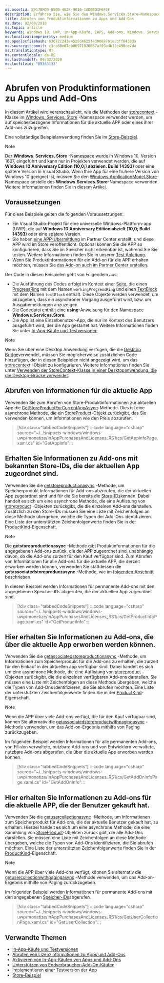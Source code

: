 ```yaml
---
ms.assetid: 89178FD9-850B-462F-9016-1AD86D1F6F7F
description: Erfahren Sie, wie Sie den Windows.Services.Store-Namespace verwenden, um Store-bezogene Produktinformationen für die aktuelle App oder eines ihrer Add-Ons abzurufen.
title: Abrufen von Produktinformationen zu Apps und Add-Ons
ms.date: 02/08/2018
ms.topic: article
keywords: Windows 10, UWP, in-App-Käufe, IAPS, Add-ons, Windows. Services. Store
ms.localizationpriority: medium
ms.openlocfilehash: 63072c243e4528d4625fe300697b1edbff64383a
ms.sourcegitcommit: c3ca68e87eb06971826087af59adb33e490ce7da
ms.translationtype: MT
ms.contentlocale: de-DE
ms.lasthandoff: 09/02/2020
ms.locfileid: "89363133"
---
```

# <a name="get-product-info-for-apps-and-add-ons"></a>Abrufen von Produktinformationen zu Apps und Add-Ons

In diesem Artikel wird veranschaulicht, wie die Methoden der [storecontext](/uwp/api/windows.services.store.storecontext) -Klasse im [Windows. Services. Store](/uwp/api/windows.services.store) -Namespace verwendet werden, um auf speicherbezogene Informationen für die aktuelle APP oder eines ihrer Add-ons zuzugreifen.

Eine vollständige Beispielanwendung finden Sie im [Store-Beispiel](https://github.com/Microsoft/Windows-universal-samples/tree/master/Samples/Store).

> [!NOTE]
> Der **Windows. Services. Store** -Namespace wurde in Windows 10, Version 1607, eingeführt und kann nur in Projekten verwendet werden, die auf **Windows 10 Anniversary Edition (10,0;) abzielen. Build 14393)** oder eine spätere Version in Visual Studio. Wenn Ihre App für eine frühere Version von Windows 10 geeignet ist, müssen Sie den [Windows.ApplicationModel.Store](/uwp/api/windows.applicationmodel.store)-Namespace anstelle des **Windows.Services.Store**-Namespace verwenden. Weitere Informationen finden Sie in [diesem Artikel](in-app-purchases-and-trials-using-the-windows-applicationmodel-store-namespace.md).

## <a name="prerequisites"></a>Voraussetzungen

Für diese Beispiele gelten die folgenden Voraussetzungen:
* Ein Visual Studio-Projekt für eine universelle Windows-Plattform-app (UWP), die auf **Windows 10 Anniversary Edition abzielt (10,0; Build 14393)** oder eine spätere Version.
* Sie haben [eine APP-Übermittlung](../publish/app-submissions.md) im Partner Center erstellt, und diese APP wird im Store veröffentlicht. Optional können Sie die APP so konfigurieren, dass Sie im Speicher nicht erkennbar ist, während Sie Sie testen. Weitere Informationen finden Sie in unserer [Test Anleitung](in-app-purchases-and-trials.md#testing).
* Wenn Sie Produktinformationen für ein Add-on für die APP erhalten möchten, müssen Sie [das Add-on auch im Partner Center erstellen](../publish/add-on-submissions.md).

Der Code in diesen Beispielen geht von Folgendem aus:
* Die Ausführung des Codes erfolgt im Kontext einer [Seite](/uwp/api/windows.ui.xaml.controls.page), die einen [ProgressRing](/uwp/api/windows.ui.xaml.controls.progressring) mit dem Namen ```workingProgressRing``` und einen [TextBlock](/uwp/api/windows.ui.xaml.controls.textblock) mit dem Namen ```textBlock``` enthält. Diese Objekte werden verwendet, um anzugeben, dass ein asynchroner Vorgang ausgeführt wird, bzw. um Ausgabemeldungen anzuzeigen.
* Die Codedatei enthält eine **using**-Anweisung für den Namespace **Windows.Services.Store**.
* Die App ist eine Einzelbenutzer-App, die nur im Kontext des Benutzers ausgeführt wird, der die App gestartet hat. Weitere Informationen finden Sie unter [In-App-Käufe und Testversionen](in-app-purchases-and-trials.md#api_intro).

> [!NOTE]
> Wenn Sie über eine Desktop Anwendung verfügen, die die [Desktop Bridge](https://developer.microsoft.com/windows/bridges/desktop)verwendet, müssen Sie möglicherweise zusätzlichen Code hinzufügen, der in diesen Beispielen nicht angezeigt wird, um das [storecontext](/uwp/api/windows.services.store.storecontext) -Objekt zu konfigurieren. Weitere Informationen finden Sie unter [Verwenden der StoreContext-Klasse in einer Desktopanwendung, die die Desktop-Brücke verwendet](in-app-purchases-and-trials.md#desktop).

## <a name="get-info-for-the-current-app"></a>Abrufen von Informationen für die aktuelle App

Verwenden Sie zum Abrufen von Store-Produktinformationen zur aktuellen App die [GetStoreProductForCurrentAppAsync](/uwp/api/windows.services.store.storecontext.getstoreproductforcurrentappasync)-Methode. Dies ist eine asynchrone Methode, die ein [StoreProduct](/uwp/api/windows.services.store.storeproduct)-Objekt zurückgibt, das Sie verwenden können, um Informationen wie den Preis abzurufen.

> [!div class="tabbedCodeSnippets"]
:::code language="csharp" source="~/../snippets-windows/windows-uwp/monetize/InAppPurchasesAndLicenses_RS1/cs/GetAppInfoPage.xaml.cs" id="GetAppInfo":::

## <a name="get-info-for-add-ons-with-known-store-ids-that-are-associated-with-the-current-app"></a>Erhalten Sie Informationen zu Add-ons mit bekannten Store-IDs, die der aktuellen App zugeordnet sind.

Verwenden Sie die [getstoreproductionasync](/uwp/api/windows.services.store.storecontext.getstoreproductsasync) -Methode, um Speicherprodukt Informationen für Add-ons abzurufen, die der aktuellen App zugeordnet sind und für die Sie bereits die [Store-IDs](in-app-purchases-and-trials.md#store_ids)kennen. Dabei handelt es sich um eine asynchrone Methode, die eine Auflistung von [storeproduct](/uwp/api/windows.services.store.storeproduct) -Objekten zurückgibt, die die einzelnen Add-ons darstellen. Zusätzlich zu den Store-IDs müssen Sie eine Liste mit Zeichenfolgen an diese Methode übergeben, welche die Typen der Add-Ons identifizieren. Eine Liste der unterstützten Zeichenfolgenwerte finden Sie in der [ProductKind](/uwp/api/windows.services.store.storeproduct.productkind)-Eigenschaft.

> [!NOTE]
> Die **getstoreproductionasync** -Methode gibt Produktinformationen für die angegebenen Add-ons zurück, die der APP zugeordnet sind, unabhängig davon, ob die Add-ons zurzeit für den Kauf verfügbar sind. Zum Abrufen von Informationen für alle Add-ons für die aktuelle APP, die derzeit erworben werden können, verwenden Sie stattdessen die **getassociatedstoreproduczasync** -Methode, wie im [folgenden Abschnitt](#get-info-for-add-ons-that-are-available-for-purchase-from-the-current-app) beschrieben.

In diesem Beispiel werden Informationen für permanente Add-ons mit den angegebenen Speicher-IDs abgerufen, die der aktuellen App zugeordnet sind.

> [!div class="tabbedCodeSnippets"]
:::code language="csharp" source="~/../snippets-windows/windows-uwp/monetize/InAppPurchasesAndLicenses_RS1/cs/GetProductInfoPage.xaml.cs" id="GetProductInfo":::

## <a name="get-info-for-add-ons-that-are-available-for-purchase-from-the-current-app"></a>Hier erhalten Sie Informationen zu Add-ons, die über die aktuelle App erworben werden können.

Verwenden Sie die [getassociatedstoreproductionasync](/uwp/api/windows.services.store.storecontext.getassociatedstoreproductsasync) -Methode, um Informationen zum Speicherprodukt für die Add-ons zu erhalten, die zurzeit für den Einkauf in der aktuellen app verfügbar sind. Dabei handelt es sich um eine asynchrone Methode, die eine Auflistung von [storeproduct](/uwp/api/windows.services.store.storeproduct) -Objekten zurückgibt, die die einzelnen verfügbaren Add-ons darstellen. Sie müssen eine Liste mit Zeichenfolgen an diese Methode übergeben, welche die Typen von Add-Ons identifizieren, die Sie abrufen möchten. Eine Liste der unterstützten Zeichenfolgenwerte finden Sie in der [ProductKind](/uwp/api/windows.services.store.storeproduct.productkind)-Eigenschaft.

> [!NOTE]
> Wenn die APP über viele Add-ons verfügt, die für den Kauf verfügbar sind, können Sie alternativ die [getassociatedstoreproductwithpagingasync](/uwp/api/Windows.Services.Store.StoreContext.GetAssociatedStoreProductsWithPagingAsync) -Methode verwenden, um das Add-on-Ergebnis mithilfe von Paging zurückzugeben.

Im folgenden Beispiel werden Informationen für alle permanenten Add-ons, von Filialen verwaltete, nutzbare Add-ons und von Entwicklern verwaltete, nutzbare Add-ons abgerufen, die über die aktuelle App erworben werden können.

> [!div class="tabbedCodeSnippets"]
:::code language="csharp" source="~/../snippets-windows/windows-uwp/monetize/InAppPurchasesAndLicenses_RS1/cs/GetAddOnInfoPage.xaml.cs" id="GetAddOnInfo":::


## <a name="get-info-for-add-ons-for-the-current-app-that-the-user-has-purchased"></a>Hier erhalten Sie Informationen zu Add-ons für die aktuelle APP, die der Benutzer gekauft hat.

Verwenden Sie die [getusercollectionasync](/uwp/api/windows.services.store.storecontext.getusercollectionasync) -Methode, um Informationen zum Speicherprodukt für Add-ons, die der aktuelle Benutzer gekauft hat, zu erhalten. Hierbei handelt es sich um eine asynchrone Methode, die eine Sammlung von [StoreProduct](/uwp/api/windows.services.store.storeproduct)-Objekten zurück gibt, die alle Add-Ons darstellen. Sie müssen eine Liste mit Zeichenfolgen an diese Methode übergeben, welche die Typen von Add-Ons identifizieren, die Sie abrufen möchten. Eine Liste der unterstützten Zeichenfolgenwerte finden Sie in der [ProductKind](/uwp/api/windows.services.store.storeproduct.productkind)-Eigenschaft.

> [!NOTE]
> Wenn die APP über viele Add-ons verfügt, können Sie alternativ die [getusercollectionwithpagingasync](/uwp/api/windows.services.store.storecontext.getusercollectionwithpagingasync) -Methode verwenden, um das Add-on-Ergebnis mithilfe von Paging zurückzugeben.

Im folgenden Beispiel werden Informationen für permanente Add-ons mit den angegebenen [Speicher-IDs](in-app-purchases-and-trials.md#store_ids)abgerufen.

> [!div class="tabbedCodeSnippets"]
:::code language="csharp" source="~/../snippets-windows/windows-uwp/monetize/InAppPurchasesAndLicenses_RS1/cs/GetUserCollectionPage.xaml.cs" id="GetUserCollection":::

## <a name="related-topics"></a>Verwandte Themen

* [In-App-Käufe und Testversionen](in-app-purchases-and-trials.md)
* [Abrufen von Lizenzinformationen zu Apps und Add-Ons](get-license-info-for-apps-and-add-ons.md)
* [Aktivieren von In-App-Käufen von Apps und Add-Ons](enable-in-app-purchases-of-apps-and-add-ons.md)
* [Unterstützen von Endverbraucher-Add-On-Käufen](enable-consumable-add-on-purchases.md)
* [Implementieren einer Testversion der App](implement-a-trial-version-of-your-app.md)
* [Store-Beispiel](https://github.com/Microsoft/Windows-universal-samples/tree/master/Samples/Store)
